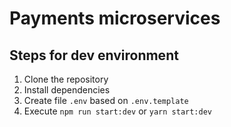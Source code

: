 # Payments microservices

## Steps for dev environment

1. Clone the repository
2. Install dependencies
3. Create file `.env` based on `.env.template`
4. Execute `npm run start:dev` or `yarn start:dev`